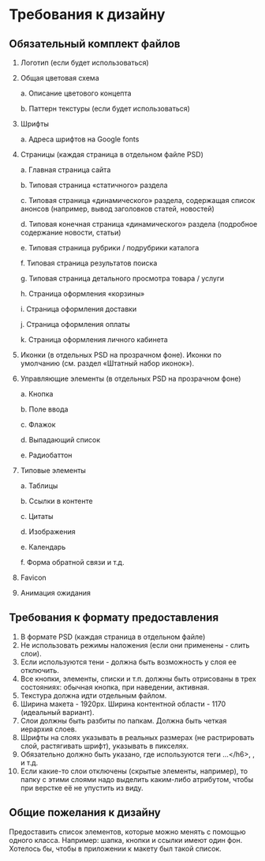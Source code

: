 # Требования к дизайну

## Обязательный комплект файлов

1. Логотип \(если будет использоваться\)
2. Общая цветовая схема

   a.    Описание цветового концепта

   b.    Паттерн текстуры \(если будет использоваться\)

3. Шрифты 

   a.    Адреса шрифтов на Google fonts

4. Страницы \(каждая страница в отдельном файле PSD\)

   a.    Главная страница сайта

   b.    Типовая страница «статичного» раздела

   c.    Типовая страница «динамического» раздела, содержащая список анонсов \(например, вывод заголовков статей, новостей\)

   d.    Типовая конечная страница «динамического» раздела \(подробное содержание новости, статьи\)

   e.    Типовая страница рубрики / подрубрики каталога

   f.    Типовая страница результатов поиска

   g.    Типовая страница детального просмотра товара / услуги

   h.    Страница оформления «корзины»

   i.    Страница оформления доставки

   j.    Страница оформления оплаты

   k.    Страница оформления личного кабинета

5. Иконки \(в отдельных PSD на прозрачном фоне\). Иконки по умолчанию \(см. раздел «Штатный набор иконок»\).
6. Управляющие элементы \(в отдельных PSD на прозрачном фоне\)

   a.    Кнопка

   b.    Поле ввода

   c.    Флажок

   d.    Выпадающий список

   e.    Радиобаттон

7. Типовые элементы

   a.    Таблицы

   b.    Ссылки в контенте

   c.    Цитаты

   d.    Изображения

   e.    Календарь

   f.    Форма обратной связи и т.д.

8. Favicon
9. Анимация ожидания

## Требования к формату предоставления

1. В формате PSD \(каждая страница в отдельном файле\)
2. Не использовать режимы наложения \(если они применены - слить слои\).
3. Если используются тени - должна быть возможность у слоя ее отключить.
4. Все кнопки, элементы, списки и т.п. должны быть отрисованы в трех состояниях: обычная кнопка, при наведении, активная.
5. Текстура должна идти отдельным файлом.
6. Ширина макета - 1920px. Ширина контентной области - 1170 \(идеальный вариант\).
7. Слои должны быть разбиты по папкам. Должна быть четкая иерархия слоев.
8. Шрифты на слоях указывать в реальных размерах \(не растрировать слой, растягивать шрифт\), указывать в пикселях.
9. Обязательно должно быть указано, где используются теги …&lt;/h6&gt;, ,  и т.д.
10. Если какие-то слои отключены \(скрытые элементы, например\), то папку с этими слоями надо выделить каким-либо атрибутом, чтобы при верстке её не упустить из виду.

## Общие пожелания к дизайну

Предоставить список элементов, которые можно менять с помощью одного класса. Например: шапка, кнопки и ссылки имеют один фон. Хотелось бы, чтобы в приложении к макету был такой список.

